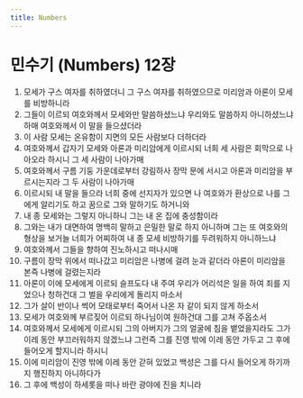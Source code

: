 ```yaml
---
title: Numbers
---
```


# 민수기 (Numbers) 12장
1. 모세가 구스 여자를 취하였더니 그 구스 여자를 취하였으므로 미리암과 아론이 모세를 비방하니라
1. 그들이 이르되 여호와께서 모세와만 말씀하셨느냐 우리와도 말씀하지 아니하셨느냐 하매 여호와께서 이 말을 들으셨더라
1. 이 사람 모세는 온유함이 지면의 모든 사람보다 더하더라
1. 여호와께서 갑자기 모세와 아론과 미리암에게 이르시되 너희 세 사람은 회막으로 나아오라 하시니 그 세 사람이 나아가매
1. 여호와께서 구름 기둥 가운데로부터 강림하사 장막 문에 서시고 아론과 미리암을 부르시는지라 그 두 사람이 나아가매
1. 이르시되 내 말을 들으라 너희 중에 선지자가 있으면 나 여호와가 환상으로 나를 그에게 알리기도 하고 꿈으로 그와 말하기도 하거니와
1. 내 종 모세와는 그렇지 아니하니 그는 내 온 집에 충성함이라
1. 그와는 내가 대면하여 명백히 말하고 은밀한 말로 하지 아니하며 그는 또 여호와의 형상을 보거늘 너희가 어찌하여 내 종 모세 비방하기를 두려워하지 아니하느냐
1. 여호와께서 그들을 향하여 진노하시고 떠나시매
1. 구름이 장막 위에서 떠나갔고 미리암은 나병에 걸려 눈과 같더라 아론이 미리암을 본즉 나병에 걸렸는지라
1. 아론이 이에 모세에게 이르되 슬프도다 내 주여 우리가 어리석은 일을 하여 죄를 지었으나 청하건대 그 벌을 우리에게 돌리지 마소서
1. 그가 살이 반이나 썩어 모태로부터 죽어서 나온 자 같이 되지 않게 하소서
1. 모세가 여호와께 부르짖어 이르되 하나님이여 원하건대 그를 고쳐 주옵소서
1. 여호와께서 모세에게 이르시되 그의 아버지가 그의 얼굴에 침을 뱉었을지라도 그가 이레 동안 부끄러워하지 않겠느냐 그런즉 그를 진영 밖에 이레 동안 가두고 그 후에 들어오게 할지니라 하시니
1. 이에 미리암이 진영 밖에 이레 동안 갇혀 있었고 백성은 그를 다시 들어오게 하기까지 행진하지 아니하다가
1. 그 후에 백성이 하세롯을 떠나 바란 광야에 진을 치니라